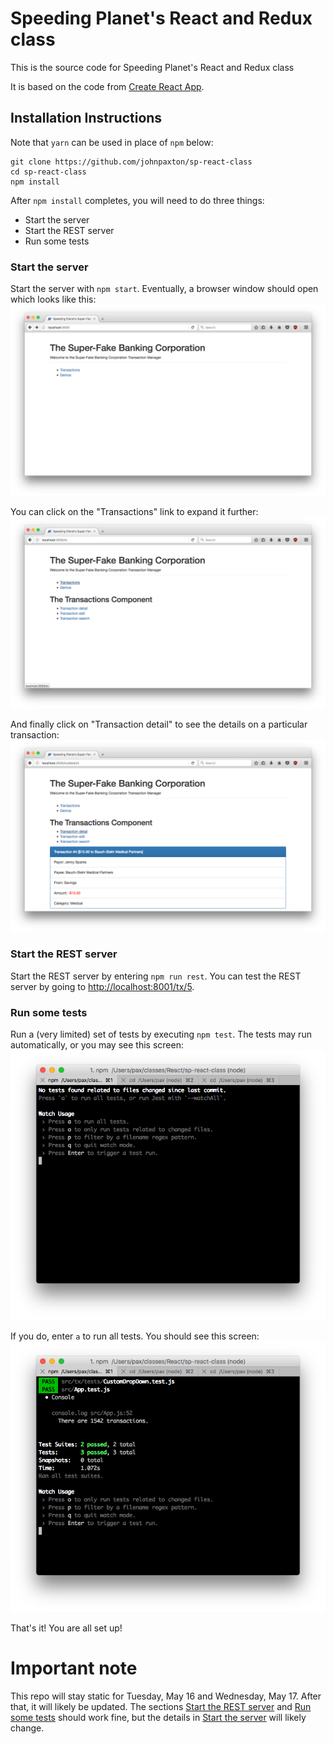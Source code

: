 # Speeding Planet's React and Redux class

This is the source code for Speeding Planet's React and Redux class

It is based on the code from [Create React App](https://github.com/facebookincubator/create-react-app).

## Installation Instructions
Note that `yarn` can be used in place of `npm` below:
```dos
git clone https://github.com/johnpaxton/sp-react-class
cd sp-react-class
npm install 
```

After `npm install` completes, you will need to do three things:

* Start the server
* Start the REST server
* Run some tests

### Start the server
Start the server with `npm start`. Eventually, a browser window should open which looks like this:
![The server has started](/images/initial-site.png)

You can click on the "Transactions" link to expand it further:
![Transactions expanded](/images/transactions-expanded.png)

And finally click on "Transaction detail" to see the details on a particular transaction:
![Transaction detail](/images/transaction-detail.png)

### Start the REST server

Start the REST server by entering `npm run rest`. 
You can test the REST server by going to [http://localhost:8001/tx/5](http://localhost:8001/tx/5).

### Run some tests
Run a (very limited) set of tests by executing `npm test`. The tests may run automatically, or you 
 may see this screen: ![Run tests](/images/run-tests.png)
 
If you do, enter `a` to run all tests. You should see this screen: ![Successful tests](/images/successful-tests.png)

That's it! You are all set up! 

# Important note

This repo will stay static for Tuesday, May 16 and Wednesday, May 17. 
After that, it will likely be updated. The sections 
[Start the REST server](#start-the-rest-server) and 
[Run some tests](#run-some-tests) should work fine, but the details in 
[Start the server](#start-the-server) will likely change. 
